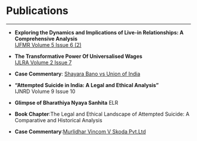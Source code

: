 # Publications  

---

- **Exploring the Dynamics and Implications of Live-in Relationships: A Comprehensive Analysis**  
[IJFMR Volume 5 Issue 6 (2)](https://www.ijfmr.com/research-paper.php?id=6064)

- **The Transformative Power Of Universalised Wages**  
[IJLRA Volume 2 Issue 7](https://www.ijlra.com/paper-details.php?isuurl=the-transformative-power-of-universalized-wage-by-ms)
  
- **Case Commentary**: [Shayara Bano vs Union of India](https://www.legalserviceindia.com/legal/article-18518-shayara-bano-vs-union-of-india-landmark-case-on-triple-talaq-and-women-s-rights-in-india.html)  

- **“Attempted Suicide in India: A Legal and Ethical Analysis”**  
  IJNRD Volume 9 Issue 10

- **Glimpse of Bharathiya Nyaya Sanhita** ELR

 - **Book Chapter**:The Legal and Ethical Landscape of Attempted Suicide: A Comparative and Historical Analysis

-  **Case Commentary**:[Murlidhar Vincom V Skoda Pvt.Ltd](https://www.legalserviceindia.com/Legal-Articles/murlidhar-vincom-pvt-ltd-v-skoda-india-pvt-ltd-2024/)
  

